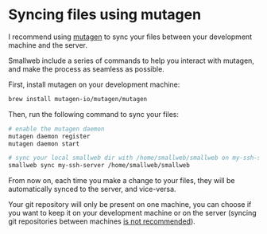 # Syncing files using mutagen

I recommend using [mutagen](https://mutagen.io) to sync your files between your development machine and the server.

Smallweb include a series of commands to help you interact with mutagen, and make the process as seamless as possible.

First, install mutagen on your development machine:

```sh
brew install mutagen-io/mutagen/mutagen
```

Then, run the following command to sync your files:

```bash
# enable the mutagen daemon
mutagen daemon register
mutagen daemon start

# sync your local smallweb dir with /home/smallweb/smallweb on my-ssh-server
smallweb sync my-ssh-server /home/smallweb/smallweb
```

From now on, each time you make a change to your files, they will be automatically synced to the server, and vice-versa.

Your git repository will only be present on one machine, you can choose if you want to keep it on your development machine or on the server (syncing git repositories between machines [is not recommended](https://mutagen.io/documentation/synchronization/version-control-systems)).
